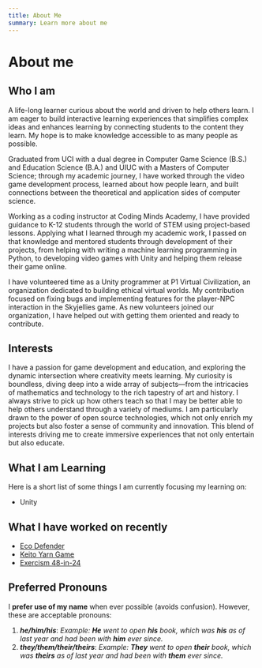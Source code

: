 ```yaml
---
title: About Me
summary: Learn more about me
---
```


# About me

## Who I am

A life-long learner curious about the world and driven to help others learn. I
am eager to build interactive learning experiences that simplifies complex ideas
and enhances learning by connecting students to the content they learn. My hope
is to make knowledge accessible to as many people as possible.

Graduated from UCI with a dual degree in Computer Game Science (B.S.) and
Education Science (B.A.) and UIUC with a Masters of Computer Science; through my
academic journey, I have worked through the video game development process,
learned about how people learn, and built connections between the theoretical
and application sides of computer science.

Working as a coding instructor at Coding Minds Academy, I have provided guidance
to K-12 students through the world of STEM using project-based lessons. Applying
what I learned through my academic work, I passed on that knowledge and mentored
students through development of their projects, from helping with writing a
machine learning programming in Python, to developing video games with Unity and
helping them release their game online.

I have volunteered time as a Unity programmer at P1 Virtual Civilization, an
organization dedicated to building ethical virtual worlds. My contribution
focused on fixing bugs and implementing features for the player-NPC interaction
in the Skyjellies game. As new volunteers joined our organization, I have helped
out with getting them oriented and ready to contribute.

## Interests

I have a passion for game development and education, and exploring the dynamic
intersection where creativity meets learning. My curiosity is boundless, diving
deep into a wide array of subjects—from the intricacies of mathematics and
technology to the rich tapestry of art and history. I always strive to pick up
how others teach so that I may be better able to help others understand through
a variety of mediums. I am particularly drawn to the power of open source
technologies, which not only enrich my projects but also foster a sense of
community and innovation. This blend of interests driving me to create immersive
experiences that not only entertain but also educate.

## What I am Learning

Here is a short list of some things I am currently focusing my learning on:

- Unity

## What I have worked on recently

- [Eco Defender](https://github.com/Team-Keito/Eco-Defender)
- [Keito Yarn Game](https://github.com/Team-Keito/Keito-Yarn-Game)
- [Exercism 48-in-24](https://exercism.org/challenges/48in24)

## Preferred Pronouns

I **prefer use of my name** when ever possible (avoids confusion). However,
these are acceptable pronouns:

1. _**he/him/his**_: _Example: **He** went to open **his** book, which was
   **his** as of last year and had been with **him** ever since._
2. _**they/them/their/theirs**_: _Example: **They** went to open **their** book,
   which was **theirs** as of last year and had been with **them** ever since._
